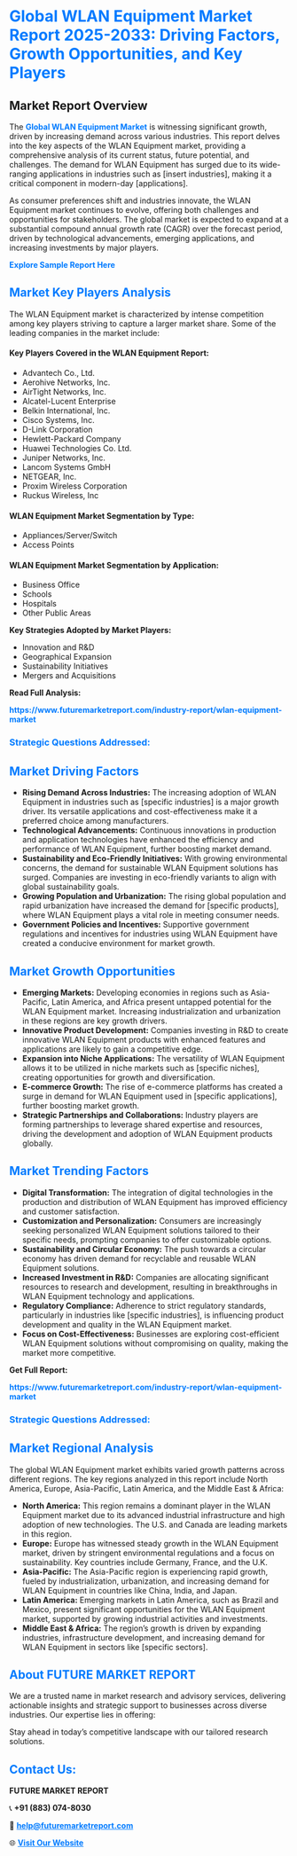 <h1 style="color: #007BFF;">Global WLAN Equipment Market Report 2025-2033: Driving Factors, Growth Opportunities, and Key Players</h1>

<section id="overview">
<h2>Market Report Overview</h2>
<p>The <a href="https://www.futuremarketreport.com/industry-report/wlan-equipment-market" style="color: #007BFF; text-decoration: none;"><strong>Global WLAN Equipment Market</strong></a> is witnessing significant growth, driven by increasing demand across various industries. This report delves into the key aspects of the WLAN Equipment market, providing a comprehensive analysis of its current status, future potential, and challenges. The demand for WLAN Equipment has surged due to its wide-ranging applications in industries such as [insert industries], making it a critical component in modern-day [applications].</p>
<p>As consumer preferences shift and industries innovate, the WLAN Equipment market continues to evolve, offering both challenges and opportunities for stakeholders. The global market is expected to expand at a substantial compound annual growth rate (CAGR) over the forecast period, driven by technological advancements, emerging applications, and increasing investments by major players.</p>
</section>

<section id="overview">
<p><a href="https://www.futuremarketreport.com/request-sample/reportId=84321" style="color: #007BFF; text-decoration: none;"><strong>Explore Sample Report Here</strong></a></p>
</section>

<section id="key-players">
<h2 style="color: #007BFF;">Market Key Players Analysis</h2>
<p>The WLAN Equipment market is characterized by intense competition among key players striving to capture a larger market share. Some of the leading companies in the market include:</p>
<h4>Key Players Covered in the WLAN Equipment Report:</h4>
<ul><li>Advantech Co., Ltd.</li><li>Aerohive Networks, Inc.</li><li>AirTight Networks, Inc.</li><li>Alcatel-Lucent Enterprise</li><li>Belkin International, Inc.</li><li>Cisco Systems, Inc.</li><li>D-Link Corporation</li><li>Hewlett-Packard Company</li><li>Huawei Technologies Co. Ltd.</li><li>Juniper Networks, Inc.</li><li>Lancom Systems GmbH</li><li>NETGEAR, Inc.</li><li>Proxim Wireless Corporation</li><li>Ruckus Wireless, Inc</li></ul>
<h4>WLAN Equipment Market Segmentation by Type:</h4>
<ul><li>Appliances/Server/Switch</li><li>Access Points</li></ul>

<h4>WLAN Equipment Market Segmentation by Application:</h4>
<ul><li>Business Office</li><li>Schools</li><li>Hospitals</li><li>Other Public Areas</li></ul>
<p><strong>Key Strategies Adopted by Market Players:</strong></p>
<ul>
<li>Innovation and R&D</li>
<li>Geographical Expansion</li>
<li>Sustainability Initiatives</li>
<li>Mergers and Acquisitions</li>
</ul>
</section>

<section>
<p><strong>Read Full Analysis: </strong></p><a href="https://www.futuremarketreport.com/industry-report/wlan-equipment-market" style="color: #007BFF; text-decoration: none;"><strong>https://www.futuremarketreport.com/industry-report/wlan-equipment-market</strong></a>
<h3 style="color: #007BFF;">Strategic Questions Addressed:</h3>
</section>

<section id="driving-factors">
<h2 style="color: #007BFF;">Market Driving Factors</h2>
<ul>
<li><strong>Rising Demand Across Industries:</strong> The increasing adoption of WLAN Equipment in industries such as [specific industries] is a major growth driver. Its versatile applications and cost-effectiveness make it a preferred choice among manufacturers.</li>
<li><strong>Technological Advancements:</strong> Continuous innovations in production and application technologies have enhanced the efficiency and performance of WLAN Equipment, further boosting market demand.</li>
<li><strong>Sustainability and Eco-Friendly Initiatives:</strong> With growing environmental concerns, the demand for sustainable WLAN Equipment solutions has surged. Companies are investing in eco-friendly variants to align with global sustainability goals.</li>
<li><strong>Growing Population and Urbanization:</strong> The rising global population and rapid urbanization have increased the demand for [specific products], where WLAN Equipment plays a vital role in meeting consumer needs.</li>
<li><strong>Government Policies and Incentives:</strong> Supportive government regulations and incentives for industries using WLAN Equipment have created a conducive environment for market growth.</li>
</ul>
</section>

<section id="growth-opportunities">
<h2 style="color: #007BFF;">Market Growth Opportunities</h2>
<ul>
<li><strong>Emerging Markets:</strong> Developing economies in regions such as Asia-Pacific, Latin America, and Africa present untapped potential for the WLAN Equipment market. Increasing industrialization and urbanization in these regions are key growth drivers.</li>
<li><strong>Innovative Product Development:</strong> Companies investing in R&D to create innovative WLAN Equipment products with enhanced features and applications are likely to gain a competitive edge.</li>
<li><strong>Expansion into Niche Applications:</strong> The versatility of WLAN Equipment allows it to be utilized in niche markets such as [specific niches], creating opportunities for growth and diversification.</li>
<li><strong>E-commerce Growth:</strong> The rise of e-commerce platforms has created a surge in demand for WLAN Equipment used in [specific applications], further boosting market growth.</li>
<li><strong>Strategic Partnerships and Collaborations:</strong> Industry players are forming partnerships to leverage shared expertise and resources, driving the development and adoption of WLAN Equipment products globally.</li>
</ul>
</section>

<section id="trending-factors">
<h2 style="color: #007BFF;">Market Trending Factors</h2>
<ul>
<li><strong>Digital Transformation:</strong> The integration of digital technologies in the production and distribution of WLAN Equipment has improved efficiency and customer satisfaction.</li>
<li><strong>Customization and Personalization:</strong> Consumers are increasingly seeking personalized WLAN Equipment solutions tailored to their specific needs, prompting companies to offer customizable options.</li>
<li><strong>Sustainability and Circular Economy:</strong> The push towards a circular economy has driven demand for recyclable and reusable WLAN Equipment solutions.</li>
<li><strong>Increased Investment in R&D:</strong> Companies are allocating significant resources to research and development, resulting in breakthroughs in WLAN Equipment technology and applications.</li>
<li><strong>Regulatory Compliance:</strong> Adherence to strict regulatory standards, particularly in industries like [specific industries], is influencing product development and quality in the WLAN Equipment market.</li>
<li><strong>Focus on Cost-Effectiveness:</strong> Businesses are exploring cost-efficient WLAN Equipment solutions without compromising on quality, making the market more competitive.</li>
</ul>
</section>

<section>
<p><strong>Get Full Report: </strong></p><a href="https://www.futuremarketreport.com/industry-report/wlan-equipment-market" style="color: #007BFF; text-decoration: none;"><strong>https://www.futuremarketreport.com/industry-report/wlan-equipment-market</strong></a>
<h3 style="color: #007BFF;">Strategic Questions Addressed:</h3>
</section>


<section id="regional-analysis">
<h2 style="color: #007BFF;">Market Regional Analysis</h2>
<p>The global WLAN Equipment market exhibits varied growth patterns across different regions. The key regions analyzed in this report include North America, Europe, Asia-Pacific, Latin America, and the Middle East & Africa:</p>
<ul>
<li><strong>North America:</strong> This region remains a dominant player in the WLAN Equipment market due to its advanced industrial infrastructure and high adoption of new technologies. The U.S. and Canada are leading markets in this region.</li>
<li><strong>Europe:</strong> Europe has witnessed steady growth in the WLAN Equipment market, driven by stringent environmental regulations and a focus on sustainability. Key countries include Germany, France, and the U.K.</li>
<li><strong>Asia-Pacific:</strong> The Asia-Pacific region is experiencing rapid growth, fueled by industrialization, urbanization, and increasing demand for WLAN Equipment in countries like China, India, and Japan.</li>
<li><strong>Latin America:</strong> Emerging markets in Latin America, such as Brazil and Mexico, present significant opportunities for the WLAN Equipment market, supported by growing industrial activities and investments.</li>
<li><strong>Middle East & Africa:</strong> The region’s growth is driven by expanding industries, infrastructure development, and increasing demand for WLAN Equipment in sectors like [specific sectors].</li>
</ul>
</section>

<footer>
<h2 style="color: #007BFF;">About FUTURE MARKET REPORT</h2>
<p>We are a trusted name in market research and advisory services, delivering actionable insights and strategic support to businesses across diverse industries. Our expertise lies in offering:</p>

<p>Stay ahead in today’s competitive landscape with our tailored research solutions.</p>

<h2 style="color: #007BFF;">Contact Us:</h2>
<p><strong>FUTURE MARKET REPORT</strong></p>
<p>📞 <strong>+91 (883) 074-8030</strong></p>
<p>📧 <strong><a href="mailto:help@futuremarketreport.com" style="color: #007BFF;">help@futuremarketreport.com</a></strong></p>
<p>🌐 <strong><a href="https://www.futuremarketreport.com/" style="color: #007BFF;">Visit Our Website</a></strong></p>
</footer>